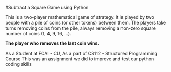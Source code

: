#Subtract a Square Game using Python

This is a two-player mathematical game of strategy.
It is played by two people with a pile of coins (or other tokens) between them.
The players take turns removing coins from the pile, always removing a non-zero square number of coins (1, 4, 9, 16, ...).

**The player who removes the last coin wins.**


As a Student at FCAI - CU, As a part of CS112 - Structured Programming Course
This was an assignment we did to improve and test our python coding skills
